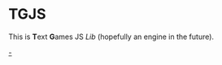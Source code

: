 TGJS
=========

This is **T**ext **G**ames JS _Lib_ (hopefully an engine in the future).

[-](https://img.shields.io/github/commits-since/SkillGG/TGJS/v0.0.svg)
